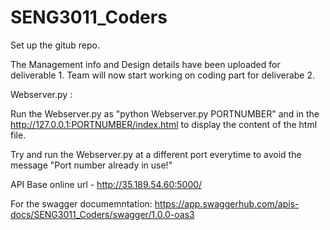 # SENG3011_Coders
Set up the gitub repo.

The Management info and Design details have been uploaded for deliverable 1.
Team will now start working on coding part for deliverabe 2.

Webserver.py : 

Run the Webserver.py as "python Webserver.py PORTNUMBER" 
and in the http://127.0.0.1:PORTNUMBER/index.html to display the content of the html file.

Try and run the Webserver.py at a different port everytime to avoid the message "Port number already in use!"

API Base online url - http://35.189.54.60:5000/

For the swagger documemntation:
https://app.swaggerhub.com/apis-docs/SENG3011_Coders/swagger/1.0.0-oas3

